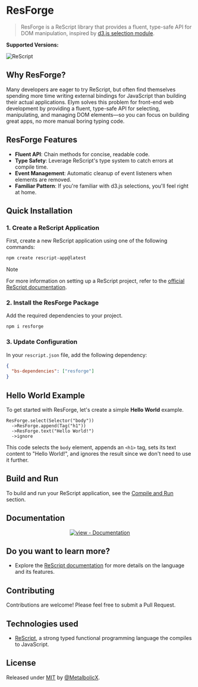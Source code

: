 # ResForge

> ResForge is a ReScript library that provides a fluent, type-safe API for DOM manipulation, inspired by [d3.js selection module](https://github.com/d3/d3-selection).

**Supported Versions:**

![ReScript](https://img.shields.io/badge/ReScript->=11.0.0-blue)

## Why ResForge?

Many developers are eager to try ReScript, but often find themselves spending more time writing external bindings for JavaScript than building their actual applications. Elym solves this problem for front-end web development by providing a fluent, type-safe API for selecting, manipulating, and managing DOM elements—so you can focus on building great apps, no more manual boring typing code.

## ResForge Features

* **Fluent API**: Chain methods for concise, readable code.
* **Type Safety**: Leverage ReScript's type system to catch errors at compile time.
* **Event Management**: Automatic cleanup of event listeners when elements are removed.
* **Familiar Pattern**: If you're familiar with d3.js selections, you'll feel right at home.

## Quick Installation

### 1. Create a ReScript Application

First, create a new ReScript application using one of the following commands:

```sh
npm create rescript-app@latest
```

> [!NOTE]
> For more information on setting up a ReScript project, refer to the [official ReScript documentation](https://rescript-lang.org/docs/manual/latest/installation).

### 2. Install the ResForge Package

Add the required dependencies to your project.

```sh
npm i resforge
```

### 3. Update Configuration

In your `rescript.json` file, add the following dependency:

```json
{
  "bs-dependencies": ["resforge"]
}
```

## Hello World Example

To get started with ResForge, let's create a simple **Hello World** example.

```reason
ResForge.select(Selector("body"))
  ->ResForge.append(Tag("h1"))
  ->ResForge.text("Hello World!")
  ->ignore
```

This code selects the `body` element, appends an `<h1>` tag, sets its text content to "Hello World!", and ignores the result since we don't need to use it further.

## Build and Run

To build and run your ReScript application, see the [Compile and Run](https://metalbolicx.github.io/resforge/#/compile-run) section.

## Documentation

<div align="center">

[![view - Documentation](https://img.shields.io/badge/view-Documentation-blue?style=for-the-badge)](https://metalbolicx.github.io/resforge/#/api-index)

</div>

## Do you want to learn more?

- Explore the [ReScript documentation](https://rescript-lang.org/docs/manual/v11.0.0/introduction) for more details on the language and its features.

## Contributing

Contributions are welcome! Please feel free to submit a Pull Request.

## Technologies used

* [ReScript](https://rescript-lang.org/), a strong typed functional programming language the compiles to JavaScript.

## License

Released under [MIT](/LICENSE) by [@MetalbolicX](https://github.com/MetalbolicX).